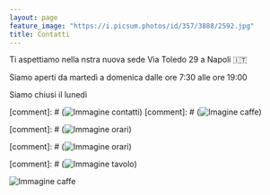 ```yaml
---
layout: page
feature_image: "https://i.picsum.photos/id/357/3888/2592.jpg"
title: Contatti
---
```


Ti aspettiamo nella nstra nuova sede Via Toledo 29 a Napoli 🇮🇹


Siamo aperti da martedì a domenica dalle ore 7:30 alle ore 19:00

Siamo chiusi il lunedì

[comment]: # (![Immagine contatti](https://i.picsum.photos/id/4/5616/3744.jpg))
[comment]: # (![Imagine caffe](https://i.picsum.photos/id/63/5422/3050.jpg))

[comment]: # (![Immagine orari](https://i.picsum.photos/id/357/3888/2592.jpg))


[comment]: # (![Immagine orari](https://i.picsum.photos/id/357/3888/2592.jpg))


[comment]: # (![Immagine tavolo](https://i.picsum.photos/id/163/2000/1333.jpg))


![Immagine caffe](https://i.picsum.photos/id/63/5422/3050.jpg)
